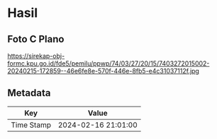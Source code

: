 # Hasil

## Foto C Plano

https://sirekap-obj-formc.kpu.go.id/fde5/pemilu/ppwp/74/03/27/20/15/7403272015002-20240215-172859--46e6fe8e-570f-446e-8fb5-e4c31037112f.jpg


## Metadata

| Key        | Value               |
| ---------- | ------------------- |
| Time Stamp | 2024-02-16 21:01:00 |



